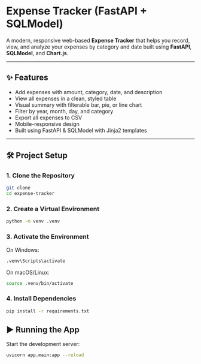 # Expense Tracker (FastAPI + SQLModel)

A modern, responsive web-based **Expense Tracker** that helps you record, view, and analyze your expenses by category and date built using **FastAPI**, **SQLModel**, and **Chart.js**.

---

## ✨ Features

- Add expenses with amount, category, date, and description
- View all expenses in a clean, styled table
- Visual summary with filterable bar, pie, or line chart
- Filter by year, month, day, and category
- Export all expenses to CSV
- Mobile-responsive design
- Built using FastAPI & SQLModel with Jinja2 templates

---

## 🛠 Project Setup

### 1. Clone the Repository

```bash
git clone
cd expense-tracker
```

### 2. Create a Virtual Environment

```bash
python -m venv .venv
```

### 3. Activate the Environment

On Windows:

```bash
.venv\Scripts\activate
```

On macOS/Linux:

```bash
source .venv/bin/activate
```

### 4. Install Dependencies

```bash
pip install -r requirements.txt

```

## ▶️ Running the App

Start the development server:

```bash
uvicorn app.main:app --reload
```
